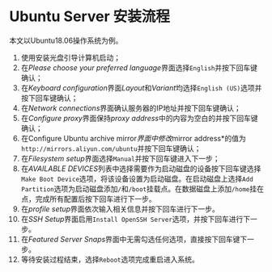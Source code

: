 # Ubuntu Server 安装流程

本文以Ubuntu18.06操作系统为例。

1. 使用安装光盘引导计算机启动；
2. 在*Please choose your preferred language*界面选择`English`并按下回车键确认；
3. 在*Keyboard configuration*界面*Layout*和*Variant*均选择`English (US)`选项并按下回车键确认；
4. 在*Network connections*界面确认服务器的IP地址并按下回车键确认；
5. 在*Configure proxy*界面保持*proxy address*中的内容为空白的并按下回车键确认；
6. 在Configure Ubuntu archive mirror*界面中修改*mirror address*的值为`http://mirrors.aliyun.com/ubuntu`并按下回车键确认；
7. 在*Filesystem setup*界面选择`Manual`并按下回车键进入下一步；
8. 在*AVAILABLE DEVICES*列表中选择需要作为启动磁盘的设备按下回车键选择`Make Boot Device`选项，将该设备设置为启动磁盘。在启动磁盘上选择`Add Partition`选项为启动磁盘添加`/`和`/boot`挂载点。在数据磁盘上添加`/home`挂在点，完成所有配置后按下回车进行下一步。
9. 在*profile setup*界面依次输入相关信息并按下回车进行下一步。
10. 在*SSH Setup*界面启用`Install OpenSSH Server`选项，并按下回车进行下一步。
11. 在*Featured Server Snaps*界面中无需勾选任何选项，直接按下回车键下一步。
12. 等待安装过程结束，选择`Reboot`选项完成重启进入系统。